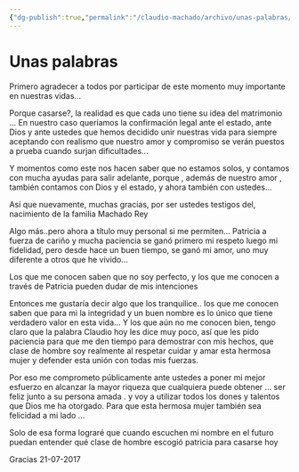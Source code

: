 ```yaml
---
{"dg-publish":true,"permalink":"/claudio-machado/archivo/unas-palabras/"}
---
```


# Unas palabras

Primero agradecer a todos por participar de este momento muy importante en nuestras vidas... 

Porque casarse?, la realidad es que cada uno tiene su idea del matrimonio ... En nuestro caso queríamos la confirmación legal ante el estado, ante Dios y ante ustedes que hemos decidido unir nuestras vida para siempre aceptando con  realismo que nuestro  amor y compromiso se verán puestos a prueba cuando surjan dificultades...

Y momentos como este nos hacen saber que no estamos solos, y contamos con mucha ayudas para salir adelante, porque , además de nuestro amor , también contamos con Dios y el estado, y ahora también con ustedes... 

Así que nuevamente, muchas gracias, por ser ustedes testigos del, nacimiento de la familia Machado Rey 

Algo más..pero ahora a título muy personal si me permiten... Patricia a fuerza de cariño y mucha paciencia se ganó primero mi respeto luego mi fidelidad, pero desde hace un buen tiempo, se ganó mi amor, uno muy diferente a otros que he vivido... 

Los que me conocen saben que no soy perfecto, y los que me conocen a través de Patricia pueden dudar de mis intenciones

Entonces me gustaría decir algo que los tranquilice.. los que me conocen saben que para mi la integridad y un buen nombre es lo único que tiene verdadero valor en esta vida... 
Y  los que aún no me conocen bien,  tengo claro que la palabra Claudio hoy les dice muy poco, así que les pido paciencia para que me den tiempo para demostrar con mis hechos, que clase de hombre soy realmente al respetar cuidar y amar esta hermosa mujer y defender esta unión con todas mis fuerzas. 

 Por eso me comprometo públicamente ante ustedes a poner mi mejor esfuerzo en alcanzar la mayor riqueza que cualquiera puede obtener ... ser feliz junto a su persona amada . y voy a utilizar todos los dones y talentos que Dios me ha otorgado. Para que esta hermosa mujer también sea felicidad a mi lado ... 

Solo de esa forma lograré que cuando escuchen mi nombre en el futuro puedan entender qué clase de hombre escogió patricia para casarse hoy 

Gracias 
21-07-2017

